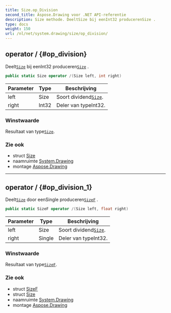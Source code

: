 ```yaml
---
title: Size.op_Division
second_title: Aspose.Drawing voor .NET API-referentie
description: Size methode. DeeltSize bij eenInt32 producerenSize .
type: docs
weight: 150
url: /nl/net/system.drawing/size/op_division/
---
```

## operator / {#op_division}

Deelt[`Size`](../) bij eenInt32 produceren[`Size`](../) .

```csharp
public static Size operator /(Size left, int right)
```

| Parameter | Type | Beschrijving |
| --- | --- | --- |
| left | Size | Soort dividend[`Size`](../). |
| right | Int32 | Deler van typeInt32. |

### Winstwaarde

Resultaat van type[`Size`](../).

### Zie ook

* struct [Size](../)
* naamruimte [System.Drawing](../../size/)
* montage [Aspose.Drawing](../../../)

---

## operator / {#op_division_1}

Deelt[`Size`](../) door eenSingle produceren[`SizeF`](../../sizef/) .

```csharp
public static SizeF operator /(Size left, float right)
```

| Parameter | Type | Beschrijving |
| --- | --- | --- |
| left | Size | Soort dividend[`Size`](../). |
| right | Single | Deler van typeInt32. |

### Winstwaarde

Resultaat van type[`SizeF`](../../sizef/).

### Zie ook

* struct [SizeF](../../sizef/)
* struct [Size](../)
* naamruimte [System.Drawing](../../size/)
* montage [Aspose.Drawing](../../../)


